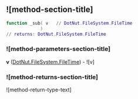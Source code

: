 ## ![method-section-title]


```lua
function _sub( v   // DotNut.FileSystem.FileTime
             )
// returns: DotNut.FileSystem.FileTime
```


### ![method-parameters-section-title]

**v** ([DotNut.FileSystem.FileTime](../../../DotNut/FileSystem/FileTime.md)) - ![v]

### ![method-returns-section-title]

![method-return-type-text]

